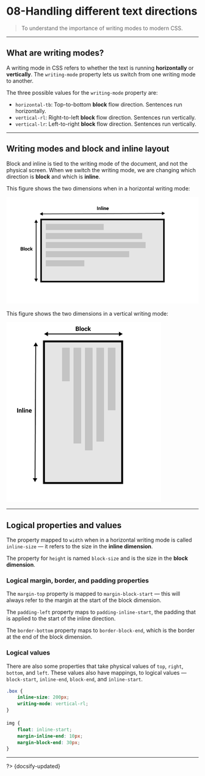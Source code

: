 # 08-Handling different text directions

> To understand the importance of writing modes to modern CSS.

---

## What are writing modes?

A writing mode in CSS refers to whether the text is running **horizontally** or **vertically**. The `writing-mode` property lets us switch from one writing mode to another.

The three possible values for the `writing-mode` property are:

- `horizontal-tb`: Top-to-bottom **block** flow direction. Sentences run horizontally.
- `vertical-rl`: Right-to-left **block** flow direction. Sentences run vertically.
- `vertical-lr`: Left-to-right **block** flow direction. Sentences run vertically.

---

## Writing modes and block and inline layout

Block and inline is tied to the writing mode of the document, and not the physical screen. When we switch the writing mode, we are changing which direction is **block** and which is **inline**.

This figure shows the two dimensions when in a horizontal writing mode:

![](../_assets/_images/horizontal-tb.png ':size=450')

This figure shows the two dimensions in a vertical writing mode:

![](../_assets/_images/vertical.png ':size=300')

---

## Logical properties and values

The property mapped to `width` when in a horizontal writing mode is called `inline-size` — it refers to the size in the **inline dimension**.

The property for `height` is named `block-size` and is the size in the **block dimension**. 

### Logical margin, border, and padding properties

The `margin-top` property is mapped to `margin-block-start` — this will always refer to the margin at the start of the block dimension.

The `padding-left` property maps to `padding-inline-start`, the padding that is applied to the start of the inline direction.

The `border-bottom` property maps to `border-block-end`, which is the border at the end of the block dimension.

### Logical values

There are also some properties that take physical values of `top`, `right`, `bottom`, and `left`. These values also have mappings, to logical values — `block-start`, `inline-end`, `block-end`, and `inline-start`.

```css
.box {
    inline-size: 200px;
    writing-mode: vertical-rl;
}

img {
    float: inline-start;
    margin-inline-end: 10px;
    margin-block-end: 30px;
}
```



---

?> {docsify-updated}